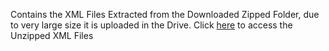 Contains the XML Files Extracted from the Downloaded Zipped Folder, due to very large size it is uploaded in the Drive. 
Click [here](https://drive.google.com/file/d/1-73rQX84PRq1-_jXO00eufqoOYhYATtb/view?usp=sharing) to access the Unzipped XML Files
